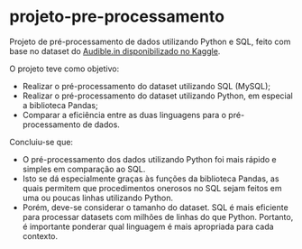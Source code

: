 # projeto-pre-processamento
Projeto de pré-processamento de dados utilizando Python e SQL, feito com base no dataset do [Audible.in disponibilizado no Kaggle](https://www.kaggle.com/datasets/snehangsude/audible-dataset).

O projeto teve como objetivo:
- Realizar o pré-processamento do dataset utilizando SQL (MySQL);
- Realizar o pré-processamento do dataset utilizando Python, em especial a biblioteca Pandas;
- Comparar a eficiência entre as duas linguagens para o pré-processamento de dados.

Concluiu-se que:
- O pré-processamento dos dados utilizando Python foi mais rápido e simples em comparação ao SQL.
- Isto se dá especialmente graças às funções da biblioteca Pandas, as quais permitem que procedimentos onerosos no SQL sejam feitos em uma ou poucas linhas utilizando Python.
- Porém, deve-se considerar o tamanho do dataset. SQL é mais eficiente para processar datasets com milhões de linhas do que Python. Portanto, é importante ponderar qual linguagem é mais apropriada para cada contexto.
